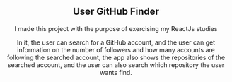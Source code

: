 <center>
<h2 s>User GitHub Finder</h2>
<p>I made this project with the purpose of exercising my ReactJs studies</p>
<p>In it, the user can search for a GitHub account, and the user can get information on the number of followers and how many accounts are following the searched account, the app also shows the repositories of the searched account, and the user can also search which repository the user wants find.</p>
</center>
